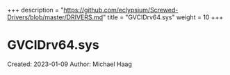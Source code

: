 +++
description = "https://github.com/eclypsium/Screwed-Drivers/blob/master/DRIVERS.md"
title = "GVCIDrv64.sys"
weight = 10
+++

# GVCIDrv64.sys

Created: 2023-01-09
Author: Michael Haag


